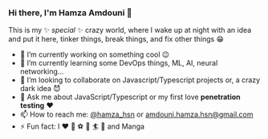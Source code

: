 ### Hi there, I'm Hamza Amdouni 👋


This is my ✨ _special_ ✨ crazy world, where I wake up at night with an idea and put it here, tinker things, break things, and fix other things :grin:

- 🔭 I’m currently working on something cool 😉
- 🌱 I’m currently learning some DevOps things, ML, AI, neural networking... 
- 👯 I’m looking to collaborate on Javascript/Typescript projects or, a crazy dark idea :smiling_imp:
- 💬 Ask me about JavaScript/Typescript or my first love **penetration testing** :heart:
- 📫 How to reach me: [@hamza_hsn](https://twitter.com/hamza_hsn) or amdouni.hamza.hsn@gmail.com
- ⚡ Fun fact: I :heart: :dog: :soccer: :basketball: :surfer: :boxing_glove: and Manga


